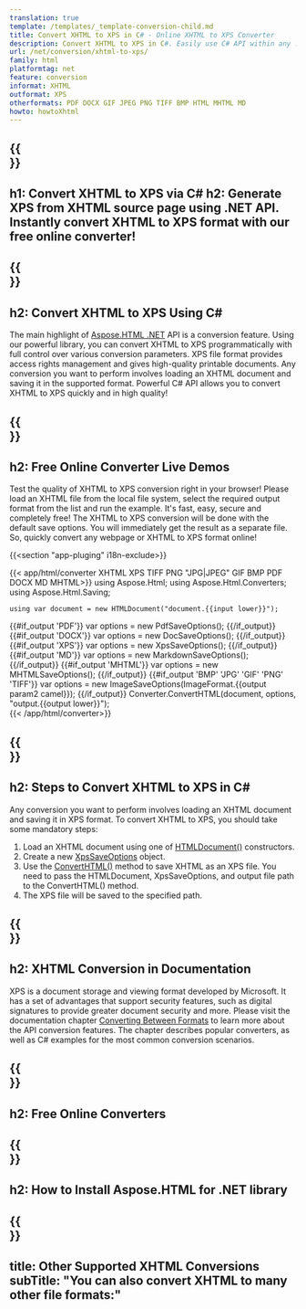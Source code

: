 ```yaml
---
translation: true
template: /templates/_template-conversion-child.md
title: Convert XHTML to XPS in C# - Online XHTML to XPS Converter
description: Convert XHTML to XPS in C#. Easily use C# API within any .NET application. Try online XHTML to XPS Converter for free!
url: /net/conversion/xhtml-to-xps/
family: html
platformtag: net
feature: conversion
informat: XHTML
outformat: XPS
otherformats: PDF DOCX GIF JPEG PNG TIFF BMP HTML MHTML MD
howto: howtoXhtml
---
```


{{<section banner>}}
---
h1: Convert XHTML to XPS via C#
h2: Generate XPS from XHTML source page using .NET API. Instantly convert XHTML to XPS format with our free online converter!
---

{{<section overview>}}
---
h2: Convert XHTML to XPS Using C#
---

The main highlight of [Aspose.HTML .NET](https://products.aspose.com/html/{{lang.url-fragment}}net/) API is a conversion feature. Using our powerful library, you can convert XHTML to XPS programmatically with full control over various conversion parameters. XPS file format provides access rights management and gives high-quality printable documents. Any conversion you want to perform involves loading an XHTML document and saving it in the supported format. Powerful C# API allows you to convert XHTML to XPS quickly and in high quality!

{{<section demos>}}
---
h2: Free Online Converter Live Demos
---

Test the quality of XHTML to XPS conversion right in your browser! Please load an XHTML file from the local file system, select the required output format from the list and run the example. It's fast, easy, secure and completely free! The XHTML to XPS conversion will be done with the default save options. You will immediately get the result as a separate file. So, quickly convert any webpage or XHTML to XPS format online!

{{<section "app-pluging" i18n-exclude>}}

{{< app/html/converter XHTML XPS TIFF PNG "JPG|JPEG" GIF BMP PDF DOCX MD MHTML>}}
using Aspose.Html;
using Aspose.Html.Converters;
using Aspose.Html.Saving;

    using var document = new HTMLDocument("document.{{input lower}}");
{{#if_output 'PDF'}}
    var options = new PdfSaveOptions();
{{/if_output}}
{{#if_output 'DOCX'}}
    var options = new DocSaveOptions();
{{/if_output}}
{{#if_output 'XPS'}}
    var options = new XpsSaveOptions();
{{/if_output}}
{{#if_output 'MD'}}
    var options = new MarkdownSaveOptions();
{{/if_output}}
{{#if_output 'MHTML'}}
    var options = new MHTMLSaveOptions();
{{/if_output}}
{{#if_output 'BMP' 'JPG' 'GIF' 'PNG' 'TIFF'}}
    var options = new ImageSaveOptions(ImageFormat.{{output param2 camel}});
{{/if_output}}
    Converter.ConvertHTML(document, options, "output.{{output lower}}");   
{{< /app/html/converter>}} 


{{<section steps>}}
---
h2: Steps to Convert XHTML to XPS in C#
---

Any conversion you want to perform involves loading an XHTML document and saving it in XPS format. To convert XHTML to XPS, you should take some mandatory steps:

1. Load an XHTML document using one of [HTMLDocument()](https://reference.aspose.com/html/net/aspose.html/htmldocument/) constructors.
1. Create a new [XpsSaveOptions](https://reference.aspose.com/html/net/aspose.html.saving/xpssaveoptions/) object. 
1.  Use the [ConvertHTML()](https://reference.aspose.com/html/net/aspose.html.converters/converter/converthtml/) method to save XHTML as an XPS file. You need to pass the HTMLDocument, XpsSaveOptions, and output file path to the ConvertHTML() method.
1.  The XPS file will be saved to the specified path.

{{<section documentation>}}
---
h2: XHTML Conversion in Documentation
---

XPS is a document storage and viewing format developed by Microsoft. It has a set of advantages that support security features, such as digital signatures to provide greater document security and more. Please visit the documentation chapter <a href="https://docs.aspose.com/html/net/converting-between-formats/" target="_blank">Converting Between Formats</a> to learn more about the API conversion features. The chapter describes popular converters, as well as C# examples for the most common conversion scenarios.

{{<section online-converters>}}
---
h2: Free Online Converters
---

{{<section get-started>}}
---
h2: How to Install Aspose.HTML for .NET library
---

{{<section other-conversions>}}
---
title: Other Supported XHTML Conversions
subTitle: "You can also convert XHTML to many other file formats:"
---